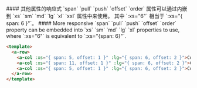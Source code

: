 <cn>
#### 其他属性的响应式
`span` `pull` `push` `offset` `order` 属性可以通过内嵌到 `xs` `sm` `md` `lg` `xl` `xxl` 属性中来使用。
其中 `:xs="6"` 相当于 `:xs="{ span: 6 }"`。
</cn>

<us>
#### More responsive
`span` `pull` `push` `offset` `order` property can be embedded into `xs` `sm` `md` `lg` `xl` properties to use,
where `:xs="6"` is equivalent to `:xs="{span: 6}"`.
</us>

```html
<template>
  <a-row>
    <a-col :xs="{ span: 5, offset: 1 }" :lg="{ span: 6, offset: 2 }">Col</a-col>
    <a-col :xs="{ span: 11, offset: 1 }" :lg="{ span: 6, offset: 2 }">Col</a-col>
    <a-col :xs="{ span: 5, offset: 1 }" :lg="{ span: 6, offset: 2 }">Col</a-col>
  </a-row>
</template>
```


